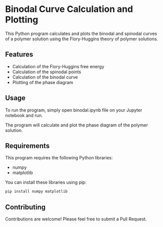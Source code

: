 
# Binodal Curve Calculation and Plotting

This Python program calculates and plots the binodal and spinodal curves of a polymer solution using the Flory-Huggins theory of polymer solutions.

## Features

- Calculation of the Flory-Huggins free energy
- Calculation of the spinodal points
- Calculation of the binodal curve
- Plotting of the phase diagram

## Usage

To run the program, simply open binodal.ipynb file on your Jupyter notebook and run.

The program will calculate and plot the phase diagram of the polymer solution.

## Requirements

This program requires the following Python libraries:

- numpy
- matplotlib

You can install these libraries using pip:

```bash
pip install numpy matplotlib
```

## Contributing

Contributions are welcome! Please feel free to submit a Pull Request.

